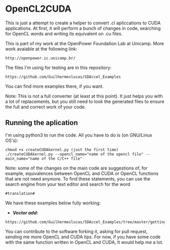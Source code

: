 # OpenCL2CUDA
This is just a attempt to create a helper to convert .cl
apliccations to CUDA applications. At first, it will perform
a bunch of changes in code, searching for OpenCL words and 
writing its equivalent on .cu files.

This is part of my work at the OpenPower Foundation Lab at
Unicamp. More work avaiable at the following link:
```
http://openpower.ic.unicamp.br/
```

The files I'm using for testing are in this repository:

```
https://github.com/Guilhermeslucas/SDAccel_Examples
```
You can find more examples there, if you want.

Note: This is not a full converter (at least at this point).
It just helps you with a lot of replacements, but you still need
to look the generated files to ensure the full and correct work of
your code.

## Running the aplication
I'm using python3 to run the code. 
All you have to do is (on GNU/Linux OS's):

```
chmod +x createCUDAkernel.py (just the first time)
./createCUDAkernel.py --opencl_name="name of the opencl file" --main_name="name of the C/C++ file"
```

Note: some of the changes on the main code are suggestions of, for example, 
equivalences between OpenCL and CUDA or OpenCL functions that are not need anymore.
To find these statements, you can use the search engine from your text editor and
search for the word 
```
#translation#
```

We have these examples below fully working:

* ***Vector add:***
```
https://github.com/Guilhermeslucas/SDAccel_Examples/tree/master/getting_started/vadd
```

You can contribute to the software forking it, asking for pull request,
sending me more OpenCL and CUDA tips. For now, if you have some code
with the same function written in OpenCL and CUDA, It would help me
a lot.
